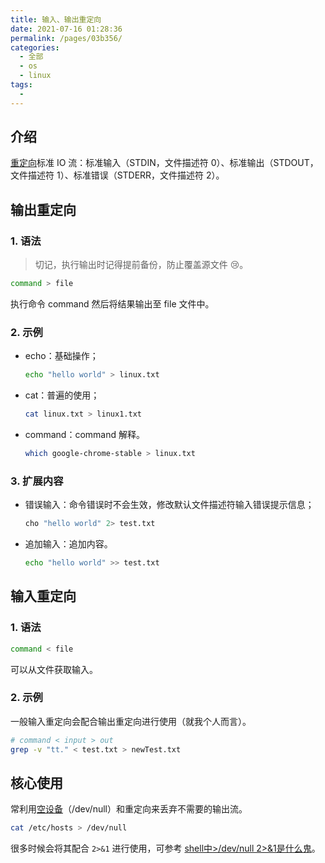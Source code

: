 ```yaml
---
title: 输入、输出重定向
date: 2021-07-16 01:28:36
permalink: /pages/03b356/
categories: 
  - 全部
  - os
  - linux
tags: 
  - 
---
```


## 介绍

[重定向](https://zh.wikipedia.org/wiki/%E9%87%8D%E5%AE%9A%E5%90%91_(%E8%AE%A1%E7%AE%97%E6%9C%BA))标准 IO 流：标准输入（STDIN，文件描述符 0）、标准输出（STDOUT，文件描述符 1）、标准错误（STDERR，文件描述符 2）。



## 输出重定向

### 1. 语法

> 切记，执行输出时记得提前备份，防止覆盖源文件 :cry:。

```bash
command > file
```

执行命令 command 然后将结果输出至 file 文件中。

### 2. 示例

+ echo：基础操作；

  ```bash
  echo "hello world" > linux.txt
  ```

+ cat：普遍的使用；

  ```bash
  cat linux.txt > linux1.txt
  ```

+ command：command 解释。

  ```bash
  which google-chrome-stable > linux.txt
  ```

### 3. 扩展内容

+ 错误输入：命令错误时不会生效，修改默认文件描述符输入错误提示信息；

  ```bash
  cho "hello world" 2> test.txt
  ```

+ 追加输入：追加内容。

  ```bash
  echo "hello world" >> test.txt
  ```



## 输入重定向

### 1. 语法

```bash
command < file
```

可以从文件获取输入。

### 2. 示例

一般输入重定向会配合输出重定向进行使用（就我个人而言）。

```bash
# command < input > out
grep -v "tt." < test.txt > newTest.txt
```



## 核心使用

常利用[空设备](https://zh.wikipedia.org/wiki//dev/null)（/dev/null）和重定向来丢弃不需要的输出流。

```bash
cat /etc/hosts > /dev/null
```

很多时候会将其配合 `2>&1` 进行使用，可参考 [shell中>/dev/null 2>&1是什么鬼](http://www.kissyu.org/2016/12/25/shell%E4%B8%AD%3E%20:dev:null%202%20%3E%20&1%E6%98%AF%E4%BB%80%E4%B9%88%E9%AC%BC%EF%BC%9F/)。



